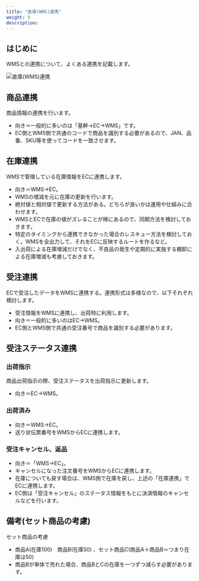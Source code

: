 ```yaml
---
title: "倉庫(WMS)連携"
weight: 9
description: 
---
```


## はじめに

WMSとの連携について、よくある連携を記載します。

![倉庫(WMS)連携](../media/wms.jpg)

## 商品連携

商品情報の連携を行います。

- 向き＝一般的に多いのは「基幹→EC→WMS」です。
- EC側とWMS側で共通のコードで商品を識別する必要があるので、JAN、品番、SKU等を使ってコードを一致させます。

## 在庫連携

WMSで管理している在庫情報をECに連携します。

- 向き＝WMS→EC。
- WMSの増減を元に在庫の更新を行います。
- 絶対値と相対値で更新する方法がある。どちらが良いかは運用や仕組みに合わせます。
- WMSとECで在庫の値がズレることが稀にあるので、同期方法を検討しておきます。
- 特定のタイミングから連携できなかった場合のレスキュー方法を検討しておく。WMSを全出力して、それをECに反映するルートを作るなど。
- 入出荷による在庫増減だけでなく、不良品の発生や定期的に実施する棚卸による在庫増減も考慮しておきます。

## 受注連携

ECで受注したデータをWMSに連携する。連携形式は多様なので、以下それぞれ検討します。

- 受注情報をWMSに連携し、出荷時に利用します。
- 向き＝一般的に多いのはEC→WMS。
- EC側とWMS側で共通の受注番号で商品を識別する必要があります。

## 受注ステータス連携

### 出荷指示

商品出荷指示の際、受注ステータスを出荷指示に更新します。

- 向き＝EC→WMS。

### 出荷済み

- 向き＝WMS→EC。
- 送り状伝票番号をWMSからECに連携します。

### 受注キャンセル、返品

- 向き＝「WMS→EC」。
- キャンセルになった注文番号をWMSからECに連携します。
- 在庫についても戻す場合は、WMS側で在庫を戻し、上述の「在庫連携」でECに連携します。
- EC側は「受注キャンセル」のステータス情報をもとに決済情報のキャンセルなどを行います。

## 備考(セット商品の考慮)

セット商品の考慮

- 商品A(在庫100)　商品B(在庫50) 、セット商品C(商品A＋商品B＝つまり在庫は50)
- 商品Bが単体で売れた場合、商品BとCの在庫を一つずつ減らす必要があります。
 